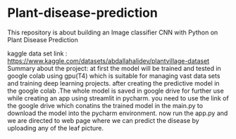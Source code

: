 # Plant-disease-prediction
This repository is about building an Image classifier CNN with Python on Plant Disease Prediction

kaggle data set link : https://www.kaggle.com/datasets/abdallahalidev/plantvillage-dataset Summary about the project: at first the model will be trained and tested in google colab using gpu(T4) which is suitable for managing vast data sets and training deep learning projects. after creating the predictive model in the google colab .The whole model is saved in google drive for further use while creating an app using streamlit in pycharm. you need to use the link of the google drive which conatins the trained model in the main.py to download the model into the pycharm environment. now run the app.py and we are directed to web page where we can predict the disease by uploading any of the leaf picture.
